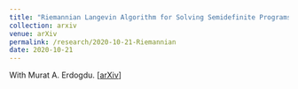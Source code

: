 ```yaml
---
title: "Riemannian Langevin Algorithm for Solving Semidefinite Programs"
collection: arxiv
venue: arXiv 
permalink: /research/2020-10-21-Riemannian
date: 2020-10-21
---
```


With Murat A. Erdogdu. 
\[[arXiv](https://arxiv.org/abs/2010.11176)\] 


